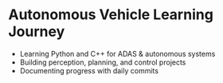 # Autonomous Vehicle Learning Journey

- Learning Python and C++ for ADAS & autonomous systems
- Building perception, planning, and control projects
- Documenting progress with daily commits